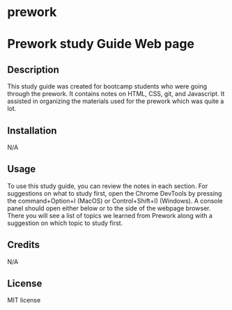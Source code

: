 # prework
# Prework study Guide Web page

## Description
This study guide was created for bootcamp students who were going through the prework. It contains notes on HTML, CSS, git, and Javascript. It assisted in organizing the materials used for the prework which was quite a lot.


## Installation
N/A

## Usage
To use this study guide, you can review the notes in each section. For suggestions on what to study first, open the Chrome DevTools by pressing the command+Option+I (MacOS) or Control+Shift+I) (Windows). A console panel should open either below or to the side of the webpage browser. There you will see a list of topics we learned from Prework along with a suggestion on which topic to study first.


## Credits
N/A

## License
MIT license